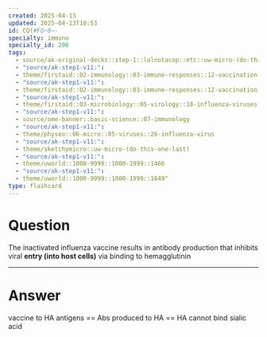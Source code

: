 ```yaml
---
created: 2025-04-13
updated: 2025-04-13T10:53
id: CQ(#FQ~0~-
specialty: immuno
specialty_id: 206
tags:
  - source/ak-original-decks::step-1::lolnotacop::etc::uw-micro-(do-this-one-last)
  - "source/ak-step1-v11:": 
  - theme/firstaid::02-immunology::03-immune-responses::12-vaccination
  - "source/ak-step1-v11:": 
  - theme/firstaid::02-immunology::03-immune-responses::12-vaccination::killed/inactivated-vaccine
  - "source/ak-step1-v11:": 
  - theme/firstaid::03-microbiology::05-virology::18-influenza-viruses
  - "source/ak-step1-v11:": 
  - source/ome-banner::basic-science::07-immunology
  - "source/ak-step1-v11:": 
  - theme/physeo::06-micro::05-viruses::26-influenza-virus
  - "source/ak-step1-v11:": 
  - theme/sketchymicro::uw-micro-(do-this-one-last)
  - "source/ak-step1-v11:": 
  - theme/uworld::1000-9999::1000-1999::1466
  - "source/ak-step1-v11:": 
  - theme/uworld::1000-9999::1000-1999::1649"
type: flashcard
---
```


# Question
The inactivated influenza vaccine results in antibody production that inhibits viral **entry (into host cells)** via binding to hemagglutinin

---

# Answer
vaccine to HA antigens == Abs produced to HA == HA cannot bind sialic acid
